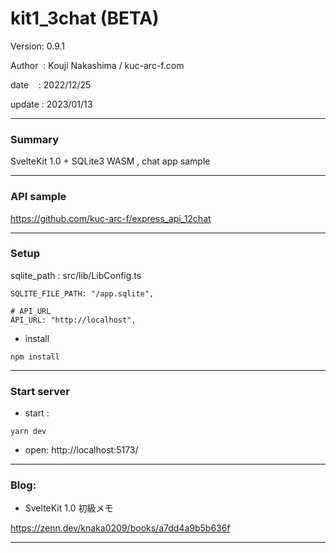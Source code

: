 ﻿# kit1_3chat (BETA)

 Version: 0.9.1

 Author  : Kouji Nakashima / kuc-arc-f.com

 date    : 2022/12/25 

 update  :  2023/01/13
 
***
### Summary

SvelteKit 1.0 + SQLite3 WASM , chat app sample

***
### API sample

https://github.com/kuc-arc-f/express_api_12chat

***
### Setup


sqlite_path : src/lib/LibConfig.ts
```
SQLITE_FILE_PATH: "/app.sqlite",

# API_URL
API_URL: "http://localhost",
```

* install
```
npm install
```

***
### Start server
* start :

```
yarn dev
```

* open: http://localhost:5173/

***
### Blog:

* SvelteKit 1.0 初級メモ

https://zenn.dev/knaka0209/books/a7dd4a9b5b636f

***
